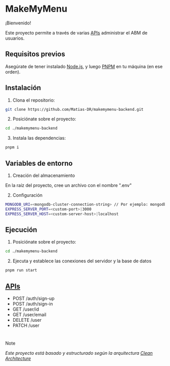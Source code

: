 # MakeMyMenu

¡Bienvenido!

Este proyecto permite a través de varias [APIs](https://es.wikipedia.org/wiki/API) administrar el ABM de usuarios.

## Requisitos previos

Asegúrate de tener instalado [Node.js](https://nodejs.org/en), y luego [PNPM](https://pnpm.io/) en tu máquina (en ese orden).

## Instalación

1. Clona el repositorio:

  ```bash
  git clone https://github.com/Matias-DR/makemymenu-backend.git
  ```

2. Posiciónate sobre el proyecto:

  ```bash
  cd ./makemymenu-backend
  ```

3. Instala las dependencias:

  ```bash
  pnpm i
  ```

## Variables de entorno

1. Creación del almacenamiento

En la raíz del proyecto, cree un archivo con el nombre ".env"

2. Configuración

  ```bash
  MONGODB_URI=<mongodb-cluster-connection-string> // Por ejemplo: mongodb+srv://<usuario>:<contraseña>@cluster.<codigo-de-cluster>.mongodb.net/<nombre-de-db-dentro-del-cluster>?retryWrites=true&w=majority
  EXPRESS_SERVER_PORT=<custom-port>|3000
  EXPRESS_SERVER_HOST=<custom-server-host>|localhost
  ```

## Ejecución

1. Posiciónate sobre el proyecto:

  ```bash
  cd ./makemymenu-backend
  ```

2. Ejecuta y establece las conexiones del servidor y la base de datos

  ```bash
  pnpm run start
  ```

## [APIs](https://api.postman.com/collections/27588376-fcadbcc3-ea79-4ea7-9d7f-77940e6a6ccc?access_key=PMAT-01HGRN3KQ3EMXYYPBPKXNS7TG0)

- POST    /auth/sign-up
- POST    /auth/sign-in
- GET     /user/id
- GET     /user/email
- DELETE  /user
- PATCH   /user

#

> [!NOTE]
> _Este proyecto está basado y estructurado según la arquitectura [Clean Architecture](https://blog.cleancoder.com/uncle-bob/2012/08/13/the-clean-architecture.html)_